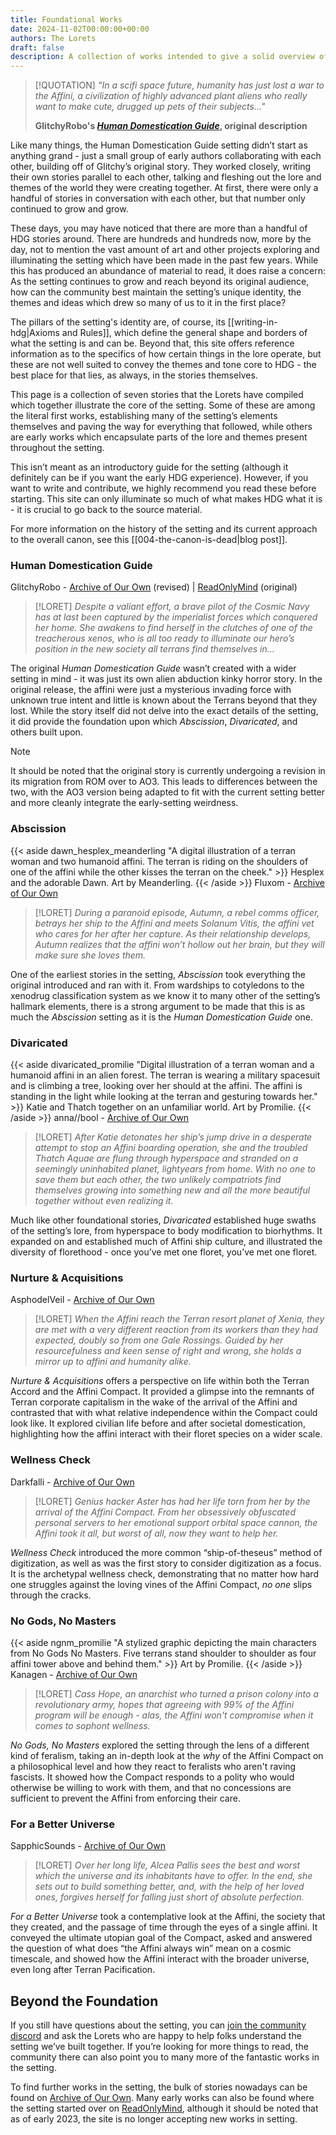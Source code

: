 ```yaml
---
title: Foundational Works
date: 2024-11-02T00:00:00+00:00
authors: The Lorets
draft: false
description: A collection of works intended to give a solid overview of the setting and its themes.
---
```

> [!QUOTATION]
> _“In a scifi space future, humanity has just lost a war to the Affini, a civilization of highly advanced plant aliens who really want to make cute, drugged up pets of their subjects..."_
> 
> **GlitchyRobo's [_Human Domestication Guide_](https://readonlymind.com/@GlitchyRobo/HumanDomesticationGuide/), original description**

Like many things, the Human Domestication Guide setting didn’t start as anything grand - just a small group of early authors collaborating with each other, building off of Glitchy’s original story. They worked closely, writing their own stories parallel to each other, talking and fleshing out the lore and themes of the world they were creating together. At first, there were only a handful of stories in conversation with each other, but that number only continued to grow and grow.

These days, you may have noticed that there are more than a handful of HDG stories around. There are hundreds and hundreds now, more by the day, not to mention the vast amount of art and other projects exploring and illuminating the setting which have been made in the past few years. While this has produced an abundance of material to read, it does raise a concern: As the setting continues to grow and reach beyond its original audience, how can the community best maintain the setting’s unique identity, the themes and ideas which drew so many of us to it in the first place?

The pillars of the setting's identity are, of course, its [[writing-in-hdg|Axioms and Rules]], which define the general shape and borders of what the setting is and can be. Beyond that, this site offers reference information as to the specifics of how certain things in the lore operate, but these are not well suited to convey the themes and tone core to HDG - the best place for that lies, as always, in the stories themselves.

This page is a collection of seven stories that the Lorets have compiled which together illustrate the core of the setting. Some of these are among the literal first works, establishing many of the setting’s elements themselves and paving the way for everything that followed, while others are early works which encapsulate parts of the lore and themes present throughout the setting.

This isn’t meant as an introductory guide for the setting (although it definitely can be if you want the early HDG experience). However, if you want to write and contribute, we highly recommend you read these before starting. This site can only illuminate so much of what makes HDG what it is - it is crucial to go back to the source material.

For more information on the history of the setting and its current approach to the overall canon, see this [[004-the-canon-is-dead|blog post]].
### Human Domestication Guide
GlitchyRobo - [Archive of Our Own](https://archiveofourown.org/works/45190954/) (revised) | [ReadOnlyMind](https://readonlymind.com/@GlitchyRobo/HumanDomesticationGuide/) (original)

> [!LORET]
> *Despite a valiant effort, a brave pilot of the Cosmic Navy has at last been captured by the imperialist forces which conquered her home. She awakens to find herself in the clutches of one of the treacherous xenos, who is all too ready to illuminate our hero’s position in the new society all terrans find themselves in…*

The original *Human Domestication Guide* wasn’t created with a wider setting in mind - it was just its own alien abduction kinky horror story. In the original release, the affini were just a mysterious invading force with unknown true intent and little is known about the Terrans beyond that they lost. While the story itself did not delve into the exact details of the setting, it did provide the foundation upon which *Abscission*, *Divaricated*, and others built upon.

> [!NOTE]
> It should be noted that the original story is currently undergoing a revision in its migration from ROM over to AO3. This leads to differences between the two, with the AO3 version being adapted to fit with the current setting better and more cleanly integrate the early-setting weirdness.
### Abscission
{{< aside dawn_hesplex_meanderling "A digital illustration of a terran woman and two humanoid affini. The terran is riding on the shoulders of one of the affini while the other kisses the terran on the cheek." >}}
    Hesplex and the adorable Dawn.
    Art by Meanderling.
{{< /aside >}}
Fluxom - [Archive of Our Own](https://archiveofourown.org/works/44917270/)

> [!LORET]
> *During a paranoid episode, Autumn, a rebel comms officer, betrays her ship to the Affini and meets Solanum Vitis, the affini vet who cares for her after her capture. As their relationship develops, Autumn realizes that the affini won’t hollow out her brain, but they will make sure she loves them.*

One of the earliest stories in the setting, *Abscission* took everything the original introduced and ran with it. From wardships to cotyledons to the xenodrug classification system as we know it to many other of the setting’s hallmark elements, there is a strong argument to be made that this is as much the *Abscission* setting as it is the *Human Domestication Guide* one.
### Divaricated
{{< aside divaricated_promilie "Digital illustration of a terran woman and a humanoid affini in an alien forest. The terran is wearing a military spacesuit and is climbing a tree, looking over her should at the affini. The affini is standing in the light while looking at the terran and gesturing towards her." >}}
    Katie and Thatch together on an unfamiliar world.
    Art by Promilie.
{{< /aside >}}
anna//bool - [Archive of Our Own](https://archiveofourown.org/works/41618376/)

> [!LORET]
> *After Katie detonates her ship’s jump drive in a desperate attempt to stop an Affini boarding operation, she and the troubled Thatch Aquae are flung through hyperspace and stranded on a seemingly uninhabited planet, lightyears from home. With no one to save them but each other, the two unlikely compatriots find themselves growing into something new and all the more beautiful together without even realizing it.*

Much like other foundational stories, *Divaricated* established huge swaths of the setting’s lore, from hyperspace to body modification to biorhythms. It expanded on and established much of Affini ship culture, and illustrated the diversity of florethood - once you’ve met one floret, you’ve met one floret.
### Nurture & Acquisitions
AsphodelVeil - [Archive of Our Own](https://archiveofourown.org/works/48096388/)
<br>
> [!LORET]
> *When the Affini reach the Terran resort planet of Xenia, they are met with a very different reaction from its workers than they had expected, doubly so from one Gale Rossings. Guided by her resourcefulness and keen sense of right and wrong, she holds a mirror up to affini and humanity alike.*

*Nurture & Acquisitions* offers a perspective on life within both the Terran Accord and the Affini Compact. It provided a glimpse into the remnants of Terran corporate capitalism in the wake of the arrival of the Affini and contrasted that with what relative independence within the Compact could look like. It explored civilian life before and after societal domestication, highlighting how the affini interact with their floret species on a wider scale.
### Wellness Check
Darkfalli - [Archive of Our Own](https://archiveofourown.org/works/41249283/)
<br>
> [!LORET]
> *Genius hacker Aster has had her life torn from her by the arrival of the Affini Compact. From her obsessively obfuscated personal servers to her emotional support orbital space cannon, the Affini took it all, but worst of all, now they want to help her.*

*Wellness Check* introduced the more common “ship-of-theseus” method of digitization, as well as was the first story to consider digitization as a focus. It is the archetypal wellness check, demonstrating that no matter how hard one struggles against the loving vines of the Affini Compact, *no one* slips through the cracks.
### No Gods, No Masters
{{< aside ngnm_promilie "A stylized graphic depicting the main characters from No Gods No Masters. Five terrans stand shoulder to shoulder as four affini tower above and behind them." >}}
    Art by Promilie.
{{< /aside >}}
Kanagen - [Archive of Our Own](https://archiveofourown.org/works/44810131/)

> [!LORET]
> *Cass Hope, an anarchist who turned a prison colony into a revolutionary army, hopes that agreeing with 99% of the Affini program will be enough - alas, the Affini won't compromise when it comes to sophont wellness.*

*No Gods, No Masters* explored the setting through the lens of a different kind of feralism, taking an in-depth look at the *why* of the Affini Compact on a philosophical level and how they react to feralists who aren't raving fascists. It showed how the Compact responds to a polity who would otherwise be willing to work with them, and that no concessions are sufficient to prevent the Affini from enforcing their care.
### For a Better Universe
SapphicSounds - [Archive of Our Own](https://archiveofourown.org/works/47826115/)
<br>
> [!LORET]
> *Over her long life, Alcea Pallis sees the best and worst which the universe and its inhabitants have to offer. In the end, she sets out to build something better, and, with the help of her loved ones, forgives herself for falling just short of absolute perfection.*

*For a Better Universe* took a contemplative look at the Affini, the society that they created, and the passage of time through the eyes of a single affini. It conveyed the ultimate utopian goal of the Compact, asked and answered the question of what does “the Affini always win” mean on a cosmic timescale, and showed how the Affini interact with the broader universe, even long after Terran Pacification.
## Beyond the Foundation
If you still have questions about the setting, you can [join the community discord](http://discord.humandomestication.guide/) and ask the Lorets who are happy to help folks understand the setting we’ve built together. If you’re looking for more things to read, the community there can also point you to many more of the fantastic works in the setting.

To find further works in the setting, the bulk of stories nowadays can be found on [Archive of Our Own](https://archiveofourown.org/tags/Human%20Domestication%20Guide%20-%20GlitchyRobo/works). Many early works can also be found where the setting started over on [ReadOnlyMind](https://readonlymind.com/search/?q=%23Human_Domestication_Guide), although it should be noted that as of early 2023, the site is no longer accepting new works in setting.